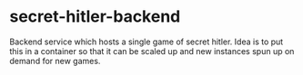 # secret-hitler-backend
Backend service which hosts a single game of secret hitler. Idea is to put this in a container so that it can be scaled up and new instances spun up on demand for new games.
